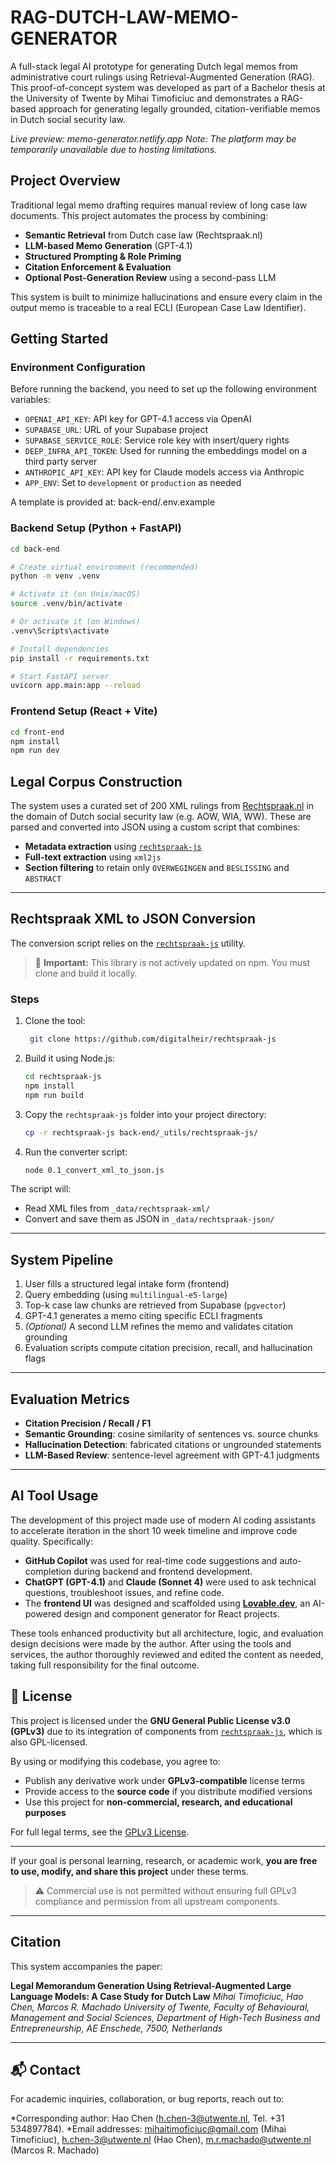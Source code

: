 # RAG-DUTCH-LAW-MEMO-GENERATOR

A full-stack legal AI prototype for generating Dutch legal memos from administrative court rulings using Retrieval-Augmented Generation (RAG). This proof-of-concept system was developed as part of a Bachelor thesis at the University of Twente by Mihai Timoficiuc and demonstrates a RAG-based approach for generating legally grounded, citation-verifiable memos in Dutch social security law.

*Live preview: memo-generator.netlify.app*
*Note: The platform may be temporarily unavailable due to hosting limitations.*

## Project Overview

Traditional legal memo drafting requires manual review of long case law documents. This project automates the process by combining:

- **Semantic Retrieval** from Dutch case law (Rechtspraak.nl)
- **LLM-based Memo Generation** (GPT-4.1)
- **Structured Prompting & Role Priming**
- **Citation Enforcement & Evaluation**
- **Optional Post-Generation Review** using a second-pass LLM

This system is built to minimize hallucinations and ensure every claim in the output memo is traceable to a real ECLI (European Case Law Identifier).

## Getting Started

### Environment Configuration

Before running the backend, you need to set up the following environment variables:

- `OPENAI_API_KEY`: API key for GPT-4.1 access via OpenAI
- `SUPABASE_URL`: URL of your Supabase project
- `SUPABASE_SERVICE_ROLE`: Service role key with insert/query rights
- `DEEP_INFRA_API_TOKEN`: Used for running the embeddings model on a third party server 
- `ANTHROPIC_API_KEY`: API key for Claude models access via Anthropic
- `APP_ENV`: Set to `development` or `production` as needed

A template is provided at: back-end/.env.example

### Backend Setup (Python + FastAPI)

```bash
cd back-end

# Create virtual environment (recommended)
python -m venv .venv

# Activate it (on Unix/macOS)
source .venv/bin/activate

# Or activate it (on Windows)
.venv\Scripts\activate

# Install dependencies
pip install -r requirements.txt

# Start FastAPI server
uvicorn app.main:app --reload
````

### Frontend Setup (React + Vite)

```bash
cd front-end
npm install
npm run dev
```

## Legal Corpus Construction

The system uses a curated set of 200 XML rulings from [Rechtspraak.nl](https://www.rechtspraak.nl/) in the domain of Dutch social security law (e.g. AOW, WIA, WW). These are parsed and converted into JSON using a custom script that combines:

- **Metadata extraction** using [`rechtspraak-js`](https://github.com/digitalheir/rechtspraak-js)
- **Full-text extraction** using `xml2js`
- **Section filtering** to retain only `OVERWEGINGEN` and `BESLISSING` and `ABSTRACT`

---

## Rechtspraak XML to JSON Conversion

The conversion script relies on the [`rechtspraak-js`](https://github.com/digitalheir/rechtspraak-js) utility.

> 📌 **Important:** This library is not actively updated on npm. You must clone and build it locally.

### Steps

1. Clone the tool:
   ```bash
    git clone https://github.com/digitalheir/rechtspraak-js
    ```

2. Build it using Node.js:

   ```bash
   cd rechtspraak-js
   npm install
   npm run build
   ```

3. Copy the `rechtspraak-js` folder into your project directory:

   ```bash
   cp -r rechtspraak-js back-end/_utils/rechtspraak-js/
   ```

4. Run the converter script:

   ```bash
   node 0.1_convert_xml_to_json.js
   ```

The script will:

* Read XML files from `_data/rechtspraak-xml/`
* Convert and save them as JSON in `_data/rechtspraak-json/`

---

## System Pipeline

1. User fills a structured legal intake form (frontend)
2. Query embedding (using `multilingual-e5-large`)
3. Top-k case law chunks are retrieved from Supabase (`pgvector`)
4. GPT-4.1 generates a memo citing specific ECLI fragments
5. *(Optional)* A second LLM refines the memo and validates citation grounding
6. Evaluation scripts compute citation precision, recall, and hallucination flags

---

## Evaluation Metrics

* **Citation Precision / Recall / F1**
* **Semantic Grounding**: cosine similarity of sentences vs. source chunks
* **Hallucination Detection**: fabricated citations or ungrounded statements
* **LLM-Based Review**: sentence-level agreement with GPT-4.1 judgments

---

## AI Tool Usage

The development of this project made use of modern AI coding assistants to accelerate iteration in the short 10 week timeline and improve code quality. Specifically:

- **GitHub Copilot** was used for real-time code suggestions and auto-completion during backend and frontend development.
- **ChatGPT (GPT-4.1)** and **Claude (Sonnet 4)** were used to ask technical questions, troubleshoot issues, and refine code.
- The **frontend UI** was designed and scaffolded using [**Lovable.dev**](https://lovable.dev/), an AI-powered design and component generator for React projects.

These tools enhanced productivity but all architecture, logic, and evaluation design decisions were made by the author. After using the tools and services, the author thoroughly reviewed and edited the content as needed, taking full responsibility for the final outcome.

## 📄 License

This project is licensed under the **GNU General Public License v3.0 (GPLv3)** due to its integration of components from [`rechtspraak-js`](https://github.com/digitalheir/rechtspraak-js), which is also GPL-licensed.

By using or modifying this codebase, you agree to:

- Publish any derivative work under **GPLv3-compatible** license terms
- Provide access to the **source code** if you distribute modified versions
- Use this project for **non-commercial, research, and educational purposes**

For full legal terms, see the [GPLv3 License](https://www.gnu.org/licenses/gpl-3.0.en.html).

---

If your goal is personal learning, research, or academic work, **you are free to use, modify, and share this project** under these terms.

> ⚠️ Commercial use is not permitted without ensuring full GPLv3 compliance and permission from all upstream components.

---

## Citation

This system accompanies the paper:

**Legal Memorandum Generation Using Retrieval-Augmented Large
Language Models: A Case Study for Dutch Law**
*Mihai Timoficiuc, Hao Chen, Marcos R. Machado*
*University of Twente, Faculty of Behavioural, Management and Social Sciences, Department of High-Tech Business and
Entrepreneurship, AE Enschede, 7500, Netherlands*

---

## 📬 Contact

For academic inquiries, collaboration, or bug reports, reach out to:

*Corresponding author: Hao Chen (h.chen-3@utwente.nl, Tel. +31 534897784).
*Email addresses: mihaitimoficiuc@gmail.com (Mihai Timoficiuc), h.chen-3@utwente.nl (Hao Chen),
m.r.machado@utwente.nl (Marcos R. Machado)



